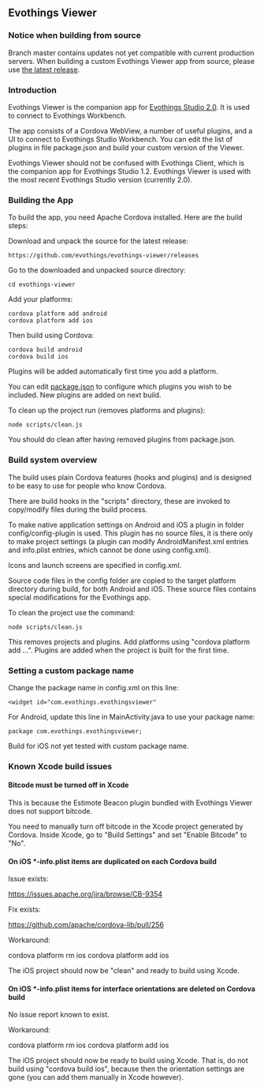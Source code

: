## Evothings Viewer

### Notice when building from source

Branch master contains updates not yet compatible with current production servers. When building a custom Evothings Viewer app from source, please use [the latest release](https://github.com/evothings/evothings-viewer/releases).

### Introduction

Evothings Viewer is the companion app for [Evothings Studio 2.0](https://github.com/evothings/evothings-studio/). It is used to connect to Evothings Workbench.

The app consists of a Cordova WebView, a number of useful plugins, and a UI to connect to Evothings Studio Workbench. You can edit the list of plugins in file package.json and build your custom version of the Viewer.

Evothings Viewer should not be confused with Evothings Client, which is the companion app for Evothings Studio 1.2. Evothings Viewer is used with the most recent Evothings Studio version (currently 2.0).

### Building the App

To build the app, you need Apache Cordova installed. Here are the build steps:

Download and unpack the source for the latest release:

    https://github.com/evothings/evothings-viewer/releases

Go to the downloaded and unpacked source directory:

    cd evothings-viewer

Add your platforms:

    cordova platform add android
    cordova platform add ios

Then build using Cordova:

    cordova build android
    cordova build ios

Plugins will be added automatically first time you add a platform.

You can edit [package.json](package.json) to configure which plugins you wish to be included. New plugins are added on next build.

To clean up the project run (removes platforms and plugins):

    node scripts/clean.js

You should do clean after having removed plugins from package.json.

### Build system overview

The build uses plain Cordova features (hooks and plugins) and is designed to be easy to use for people who know Cordova.

There are build hooks in the "scripts" directory, these are invoked to copy/modify files during the build process.

To make native application settings on Android and iOS a plugin in folder config/config-plugin is used. This plugin has no source files, it is there only to make project settings (a plugin can modify AndroidManifest.xml entries and info.plist entries, which cannot be done using config.xml).

Icons and launch screens are specified in config.xml.

Source code files in the config folder are copied to the target platform directory during build, for both Android and iOS. These source files contains special modifications for the Evothings app.

To clean the project use the command:

    node scripts/clean.js

This removes projects and plugins. Add platforms using "cordova platform add ...". Plugins are added when the project is built for the first time.

### Setting a custom package name

Change the package name in config.xml on this line:

    <widget id="com.evothings.evothingsviewer"

For Android, update this line in MainActivity.java to use your package name:

    package com.evothings.evothingsviewer;

Build for iOS not yet tested with custom package name.

### Known Xcode build issues

#### Bitcode must be turned off in Xcode

This is because the Estimote Beacon plugin bundled with Evothings Viewer does not support bitcode.

You need to manually turn off bitcode in the Xcode project generated by Cordova. Inside Xcode, go to "Build Settings" and set "Enable Bitcode" to "No".

#### On iOS *-info.plist items are duplicated on each Cordova build

Issue exists:

https://issues.apache.org/jira/browse/CB-9354

Fix exists:

https://github.com/apache/cordova-lib/pull/256

Workaround:

cordova platform rm ios
cordova platform add ios

The iOS project should now be "clean" and ready to build using Xcode.

#### On iOS *-info.plist items for interface orientations are deleted on Cordova build

No issue report known to exist.

Workaround:

cordova platform rm ios
cordova platform add ios

The iOS project should now be ready to build using Xcode. That is, do not build using "cordova build ios", because then the orientation settings are gone (you can add them manually in Xcode however).
